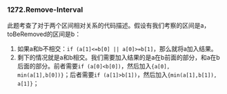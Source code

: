 ### 1272.Remove-Interval

此题考查了对于两个区间相对关系的代码描述。假设有我们考察的区间是a，toBeRemoved的区间是b：
1. 如果a和b不相交：```if (a[1]<=b[0] || a[0]>=b[1]```，那么就将a加入结果。
2. 剩下的情况就是a和b相交。我们需要加入结果的是a在b前面的部分，和a在b后面的部分。前者需要```if (a[0]<b[0])```，然后加入```{a[0], min(a[1],b[0])}```；后者需要```if (a[1]>b[1])```，然后加入```{min(a[1],b[1]), a[1]}```；
